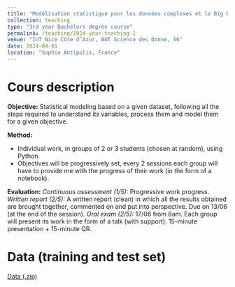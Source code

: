 ```yaml
---
title: "Modélisation statistique pour les données complexes et le Big Data"
collection: teaching
type: "3rd year Bachelors degree course"
permalink: /teaching/2024-year-teaching-1
venue: "IUT Nice Côte d’Azur, BUT Science des Donne, S6"
date: 2024-04-01
location: "Sophia Antipolis, France"
---
```


Cours description
======
**Objective:** Statistical modeling based on a given dataset, following all the steps required to understand its variables, process them and model them for a given objective. 

**Method:** 
* Individual work, in groups of 2 or 3 students (chosen at random), using Python.
* Objectives will be progressively set, every 2 sessions each group will have to provide me with the progress of their work (in the form of a notebook).

**Evaluation:**
*Continuous assessment (1/5):* Progressive work progress.
*Written report (2/5):* A written report (clean) in which all the results obtained are brought together, commented on and put into perspective. Due on 13/06 (at the end of the session).
*Oral exam (2/5):* 17/06 from 8am. Each group will present its work in the form of a talk (with support). 15-minute presentation + 15-minute QR.
<!---
[Slides](http://ibalelli.github.io/files/course_material/mod_stat_BUT/Diapo_project.pdf) <br/>
-->

Data (training and test set)
======
[Data (.zip)](http://ibalelli.github.io/files/course_material/mod_stat_BUT/TP1_Histogramme_partie1.ipynb) <br/>



<!---
-->
